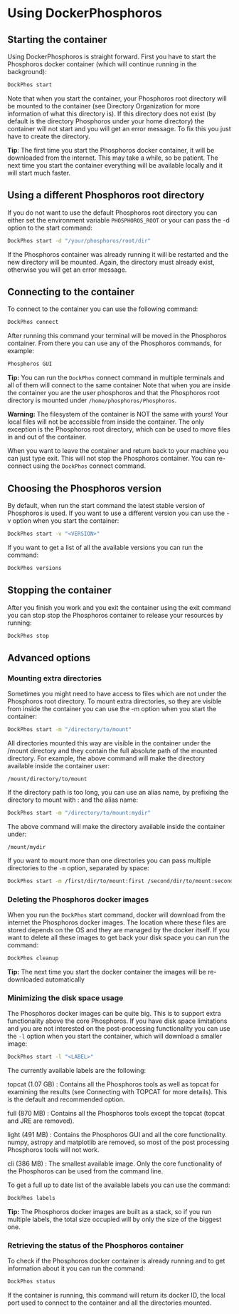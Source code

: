 # Using DockerPhosphoros

## Starting the container

Using DockerPhosphoros is straight forward. First you have to start the Phosphoros docker container (which will continue running in the background):

```bash
DockPhos start
```

Note that when you start the container, your Phosphoros root directory will be mounted to the container (see Directory Organization for more information of what this directory is). If this directory does not exist (by default is the directory Phosphoros under your home directory) the container will not start and you will get an error message. To fix this you just have to create the directory.

**Tip**:  The first time you start the Phosphoros docker container, it will be downloaded from the internet. This may take a while, so be patient. The next time you start the container everything will be available locally and it will start much faster.


## Using a different Phosphoros root directory

If you do not want to use the default Phosphoros root directory you can either set the environment variable `PHOSPHOROS_ROOT` or your can pass the -d option to the start command:

```bash
DockPhos start -d "/your/phosphoros/root/dir"
```

If the Phosphoros container was already running it will be restarted and the new directory will be mounted. Again, the directory must already exist, otherwise you will get an error message.

## Connecting to the container

To connect to the container you can use the following command:

```bash
DockPhos connect
```

After running this command your terminal will be moved in the Phosphoros container. From there you can use any of the Phosphoros commands, for example:

```bash
Phosphoros GUI
```

**Tip:**  You can run the `DockPhos` connect command in multiple terminals and all of them will connect to the same container
Note that when you are inside the container you are the user phosphoros and that the Phosphoros root directory is mounted under `/home/phosphoros/Phosphoros`.

**Warning:** The filesystem of the container is NOT the same with yours! Your local files will not be accessible from inside the container. The only exception is the Phosphoros root directory, which can be used to move files in and out of the container.

When you want to leave the container and return back to your machine you can just type exit. This will not stop the Phosphoros container. You can re-connect using the `DockPhos` connect command.

## Choosing the Phosphoros version

By default, when run the start command the latest stable version of Phosphoros is used. If you want to use a different version you can use the -v option when you start the container:

```bash
DockPhos start -v "<VERSION>"
```

If you want to get a list of all the available versions you can run the command:

```bash
DockPhos versions
```

## Stopping the container

After you finish you work and you exit the container using the exit command you can stop stop the Phosphoros container to release your resources by running:

```bash
DockPhos stop
```

## Advanced options

### Mounting extra directories

Sometimes you might need to have access to files which are not under the Phosphoros root directory. To mount extra directories, so they are visible from inside the container you can use the -m option when you start the container:

```bash
DockPhos start -m "/directory/to/mount"
```

All directories mounted this way are visible in the container under the /mount directory and they contain the full absolute path of the mounted directory. For example, the above command will make the directory available inside the container user:

```
/mount/directory/to/mount
```

If the directory path is too long, you can use an alias name, by prefixing the directory to mount with : and the alias name:

```bash
DockPhos start -m "/directory/to/mount:mydir"
```

The above command will make the directory available inside the container under:

```
/mount/mydir
```

If you want to mount more than one directories you can pass multiple directories to the `-m` option, separated by space:

```bash
DockPhos start -m /first/dir/to/mount:first /second/dir/to/mount:second
```

### Deleting the Phosphoros docker images

When you run the `DockPhos` start command, docker will download from the internet the Phosphoros docker images. The location where these files are stored depends on the OS and they are managed by the docker itself. If you want to delete all these images to get back your disk space you can run the command:

```bash
DockPhos cleanup
```

**Tip:** The next time you start the docker container the images will be re-downloaded automatically

### Minimizing the disk space usage

The Phosphoros docker images can be quite big. This is to support extra functionality above the core Phosphoros. If you have disk space limitations and you are not interested on the post-processing functionality you can use the `-l` option when you start the container, which will download a smaller image:

```bash
DockPhos start -l "<LABEL>"
```

The currently available labels are the following:

topcat (1.07 GB)
: Contains all the Phosphoros tools as well as topcat for examining the results (see Connecting with TOPCAT for more details). This is the default and recommended option.

full (870 MB)
: Contains all the Phosphoros tools except the topcat (topcat and JRE are removed).

light (491 MB)
: Contains the Phosphoros GUI and all the core functionality. numpy, astropy and matplotlib are removed, so most of the post processing Phosphoros tools will not work.

cli (386 MB)
: The smallest available image. Only the core functionality of the Phosphoros can be used from the command line.

To get a full up to date list of the available labels you can use the command:

```bash
DockPhos labels
```

**Tip:** The Phosphoros docker images are built as a stack, so if you run multiple labels, the total size occupied will by only the size of the biggest one.

### Retrieving the status of the Phosphoros container

To check if the Phosphoros docker container is already running and to get information about it you can run the command:

```bash
DockPhos status
```

If the container is running, this command will return its docker ID, the local port used to connect to the container and all the directories mounted.
